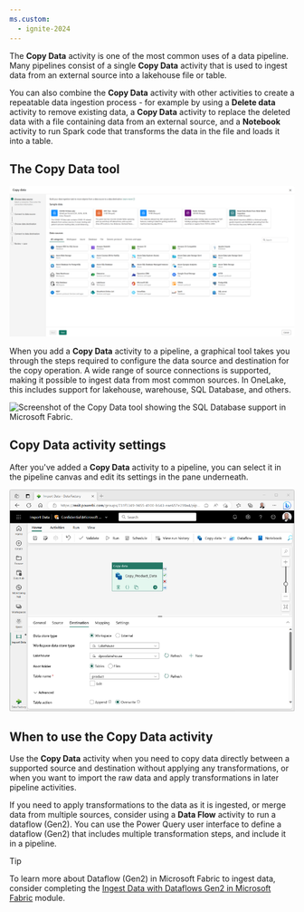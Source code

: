 ```yaml
---
ms.custom:
  - ignite-2024
---
```

The **Copy Data** activity is one of the most common uses of a data pipeline. Many pipelines consist of a single **Copy Data** activity that is used to ingest data from an external source into a lakehouse file or table.

You can also combine the **Copy Data** activity with other activities to create a repeatable data ingestion process - for example by using a **Delete data** activity to remove existing data, a **Copy Data** activity to replace the deleted data with a file containing data from an external source, and a **Notebook** activity to run Spark code that transforms the data in the file and loads it into a table.

## The Copy Data tool

![Screenshot of the Copy Data tool in Microsoft Fabric.](../media/copy-data.png) <!-- Update screenshot for release -->

When you add a **Copy Data** activity to a pipeline, a graphical tool takes you through the steps required to configure the data source and destination for the copy operation. A wide range of source connections is supported, making it possible to ingest data from most common sources. In OneLake, this includes support for lakehouse, warehouse, SQL Database, and others.

![Screenshot of the Copy Data tool showing the SQL Database support in Microsoft Fabric.](../media/copy-sql-database.png)

## Copy Data activity settings

After you've added a **Copy Data** activity to a pipeline, you can select it in the pipeline canvas and edit its settings in the pane underneath.

![Screenshot of a Copy Data activity in Microsoft Fabric.](../media/copy-data-activity.png) <!-- Update screenshot for release -->

## When to use the Copy Data activity

Use the **Copy Data** activity when you need to copy data directly between a supported source and destination without applying any transformations, or when you want to import the raw data and apply transformations in later pipeline activities.

If you need to apply transformations to the data as it is ingested, or merge data from multiple sources, consider using a **Data Flow** activity to run a dataflow (Gen2). You can use the Power Query user interface to define a dataflow (Gen2) that includes multiple transformation steps, and include it in a pipeline.

> [!TIP]
> To learn more about Dataflow (Gen2) in Microsoft Fabric to ingest data, consider completing the [Ingest Data with Dataflows Gen2 in Microsoft Fabric](/training/modules/use-dataflow-gen-2-fabric) module.

